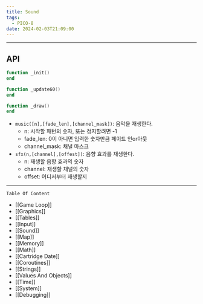 ```yaml
---
title: Sound
tags:
  - PICO-8
date: 2024-02-03T21:09:00
---
```

---

## API

```lua
function _init()
end

function _update60()
end

function _draw()
end
```

- `music([n],[fade_len],[channel_mask])`: 음악을 재생한다.
	- n: 시작할 패턴의 숫자, 또는 정지할려면 -1
	- fade_len: 0이 아니면 입력한 숫자만큼 페이드 인or아웃
	- channel_mask: 채널 마스크
- `sfx(n,[channel],[offest])`: 음향 효과를 재생한다.
	- n: 재생할 음향 효과의 숫자
	- channel: 재생할 채널의 숫자
	- offset: 어디서부터 재생할지

---

`Table Of Content`

- [[Game Loop]]
- [[Graphics]]
- [[Tables]]
- [[Input]]
- [[Sound]]
- [[Map]]
- [[Memory]]
- [[Math]]
- [[Cartridge Date]]
- [[Coroutines]]
- [[Strings]]
- [[Values And Objects]]
- [[Time]]
- [[System]]
- [[Debugging]]

